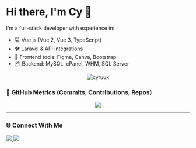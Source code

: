 # Hi there, I'm Cy 👋

I'm a full-stack developer with experience in:

- 💻 Vue.js (Vue 2, Vue 3, TypeScript)
- 🛠️ Laravel & API integrations
- 🎨 Frontend tools: Figma, Canva, Bootstrap
- 📦 Backend: MySQL, cPanel, WHM, SQL Server

<p align="center">
  <img src="https://komarev.com/ghpvc/?username=xyruux&label=Profile%20views&color=0e75b6&style=flat" alt="xyruux" />
</p>
 

### 🚀 GitHub Metrics (Commits, Contributions, Repos)

<p align="center">
  <img src="https://github-profile-summary-cards.vercel.app/api/cards/profile-details?username=xyruux&theme=tokyonight" />
</p>

---

### 🌐 Connect With Me

<p>
  <a href="mailto:cyrusmabulay@gmail.com">
    <img src="https://img.shields.io/badge/📧 Email-D14836?style=for-the-badge&logo=gmail&logoColor=white" />
  </a>
  <a href="https://linkedin.com/in/cyrus-m-635588215" target="_blank">
    <img src="https://img.shields.io/badge/LinkedIn-0077B5?style=for-the-badge&logo=linkedin&logoColor=white" />
  </a>
  <!-- Add your portfolio if you have -->
  <!-- <a href="https://xyruux.dev" target="_blank">
    <img src="https://img.shields.io/badge/🌐 Portfolio-000?style=for-the-badge&logo=firefox&logoColor=white" />
  </a> -->
</p>
